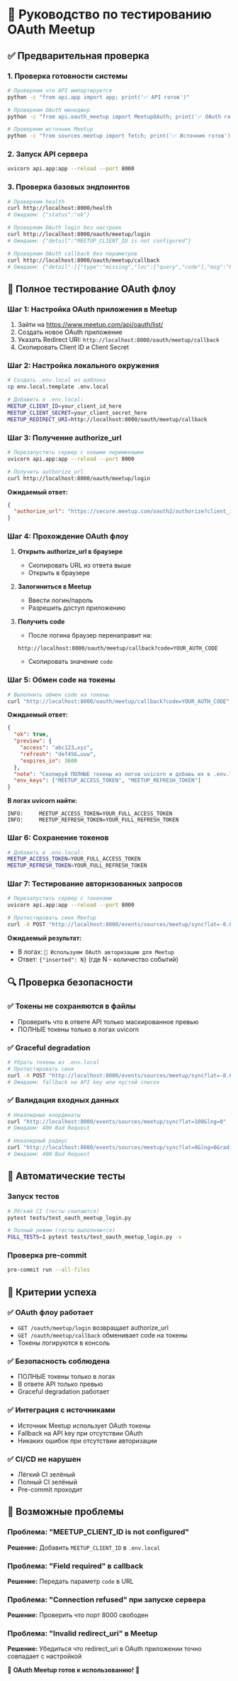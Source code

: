 # 🔐 Руководство по тестированию OAuth Meetup

## ✅ Предварительная проверка

### 1. Проверка готовности системы
```bash
# Проверяем что API импортируется
python -c "from api.app import app; print('✅ API готов')"

# Проверяем OAuth менеджер
python -c "from api.oauth_meetup import MeetupOAuth; print('✅ OAuth готов')"

# Проверяем источник Meetup
python -c "from sources.meetup import fetch; print('✅ Источник готов')"
```

### 2. Запуск API сервера
```bash
uvicorn api.app:app --reload --port 8000
```

### 3. Проверка базовых эндпоинтов
```bash
# Проверяем health
curl http://localhost:8000/health
# Ожидаем: {"status":"ok"}

# Проверяем OAuth login без настроек
curl http://localhost:8000/oauth/meetup/login
# Ожидаем: {"detail":"MEETUP_CLIENT_ID is not configured"}

# Проверяем OAuth callback без параметров
curl http://localhost:8000/oauth/meetup/callback
# Ожидаем: {"detail":[{"type":"missing","loc":["query","code"],"msg":"Field required"}]}
```

## 🚀 Полное тестирование OAuth флоу

### Шаг 1: Настройка OAuth приложения в Meetup
1. Зайти на https://www.meetup.com/api/oauth/list/
2. Создать новое OAuth приложение
3. Указать Redirect URI: `http://localhost:8000/oauth/meetup/callback`
4. Скопировать Client ID и Client Secret

### Шаг 2: Настройка локального окружения
```bash
# Создать .env.local из шаблона
cp env.local.template .env.local

# Добавить в .env.local:
MEETUP_CLIENT_ID=your_client_id_here
MEETUP_CLIENT_SECRET=your_client_secret_here
MEETUP_REDIRECT_URI=http://localhost:8000/oauth/meetup/callback
```

### Шаг 3: Получение authorize_url
```bash
# Перезапустить сервер с новыми переменными
uvicorn api.app:app --reload --port 8000

# Получить authorize_url
curl http://localhost:8000/oauth/meetup/login
```

**Ожидаемый ответ:**
```json
{
  "authorize_url": "https://secure.meetup.com/oauth2/authorize?client_id=YOUR_CLIENT_ID&response_type=code&redirect_uri=http%3A%2F%2Flocalhost%3A8000%2Foauth%2Fmeetup%2Fcallback"
}
```

### Шаг 4: Прохождение OAuth флоу
1. **Открыть authorize_url в браузере**
   - Скопировать URL из ответа выше
   - Открыть в браузере

2. **Залогиниться в Meetup**
   - Ввести логин/пароль
   - Разрешить доступ приложению

3. **Получить code**
   - После логина браузер перенаправит на:
   ```
   http://localhost:8000/oauth/meetup/callback?code=YOUR_AUTH_CODE
   ```
   - Скопировать значение `code`

### Шаг 5: Обмен code на токены
```bash
# Выполнить обмен code на токены
curl "http://localhost:8000/oauth/meetup/callback?code=YOUR_AUTH_CODE"
```

**Ожидаемый ответ:**
```json
{
  "ok": true,
  "preview": {
    "access": "abc123…xyz",
    "refresh": "def456…uvw",
    "expires_in": 3600
  },
  "note": "Скопируй ПОЛНЫЕ токены из логов uvicorn и добавь их в .env.local",
  "env_keys": ["MEETUP_ACCESS_TOKEN", "MEETUP_REFRESH_TOKEN"]
}
```

**В логах uvicorn найти:**
```
INFO:     MEETUP_ACCESS_TOKEN=YOUR_FULL_ACCESS_TOKEN
INFO:     MEETUP_REFRESH_TOKEN=YOUR_FULL_REFRESH_TOKEN
```

### Шаг 6: Сохранение токенов
```bash
# Добавить в .env.local:
MEETUP_ACCESS_TOKEN=YOUR_FULL_ACCESS_TOKEN
MEETUP_REFRESH_TOKEN=YOUR_FULL_REFRESH_TOKEN
```

### Шаг 7: Тестирование авторизованных запросов
```bash
# Перезапустить сервер с токенами
uvicorn api.app:app --reload --port 8000

# Протестировать синк Meetup
curl -X POST "http://localhost:8000/events/sources/meetup/sync?lat=-8.6500&lng=115.2160&radius_km=5"
```

**Ожидаемый результат:**
- В логах: `🔐 Используем OAuth авторизацию для Meetup`
- Ответ: `{"inserted": N}` (где N - количество событий)

## 🔍 Проверка безопасности

### ✅ Токены не сохраняются в файлы
- Проверить что в ответе API только маскированное превью
- ПОЛНЫЕ токены только в логах uvicorn

### ✅ Graceful degradation
```bash
# Убрать токены из .env.local
# Протестировать синк
curl -X POST "http://localhost:8000/events/sources/meetup/sync?lat=-8.6500&lng=115.2160&radius_km=5"
# Ожидаем: fallback на API key или пустой список
```

### ✅ Валидация входных данных
```bash
# Невалидные координаты
curl "http://localhost:8000/events/sources/meetup/sync?lat=100&lng=0"
# Ожидаем: 400 Bad Request

# Невалидный радиус
curl "http://localhost:8000/events/sources/meetup/sync?lat=0&lng=0&radius_km=50"
# Ожидаем: 400 Bad Request
```

## 🧪 Автоматические тесты

### Запуск тестов
```bash
# Лёгкий CI (тесты скипаются)
pytest tests/test_oauth_meetup_login.py

# Полный режим (тесты выполняются)
FULL_TESTS=1 pytest tests/test_oauth_meetup_login.py -v
```

### Проверка pre-commit
```bash
pre-commit run --all-files
```

## 🎯 Критерии успеха

### ✅ OAuth флоу работает
- `GET /oauth/meetup/login` возвращает authorize_url
- `GET /oauth/meetup/callback` обменивает code на токены
- Токены логируются в консоль

### ✅ Безопасность соблюдена
- ПОЛНЫЕ токены только в логах
- В ответе API только превью
- Graceful degradation работает

### ✅ Интеграция с источниками
- Источник Meetup использует OAuth токены
- Fallback на API key при отсутствии OAuth
- Никаких ошибок при отсутствии авторизации

### ✅ CI/CD не нарушен
- Лёгкий CI зелёный
- Полный CI зелёный
- Pre-commit проходит

## 🚨 Возможные проблемы

### Проблема: "MEETUP_CLIENT_ID is not configured"
**Решение:** Добавить `MEETUP_CLIENT_ID` в `.env.local`

### Проблема: "Field required" в callback
**Решение:** Передать параметр `code` в URL

### Проблема: "Connection refused" при запуске сервера
**Решение:** Проверить что порт 8000 свободен

### Проблема: "Invalid redirect_uri" в Meetup
**Решение:** Убедиться что redirect_uri в OAuth приложении точно совпадает с настройкой

💖 **OAuth Meetup готов к использованию!** 🔐
